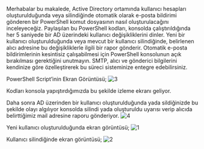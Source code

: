 Merhabalar bu makalede, Active Directory ortamında kullanıcı hesapları oluşturulduğunda veya silindiğinde otomatik olarak e-posta bildirimi gönderen bir PowerShell komut dosyasının nasıl oluşturulacağını inceleyeceğiz. Paylaşılan bu PowerShell kodları, konsolda çalıştırıldığında her 5 saniyede bir AD üzerindeki kullanıcı değişikliklerini dinler. Yeni bir kullanıcı oluşturulduğunda veya mevcut bir kullanıcı silindiğinde, belirlenen alıcı adresine bu değişikliklerle ilgili bir rapor gönderir. Otomatik e-posta bildirimlerinin kesintisiz çalışabilmesi için PowerShell konsolunun açık bırakılması gerektiğini unutmayın. SMTP, alıcı ve gönderici bilgilerini kendinize göre özelleştirerek bu süreci sisteminize entegre edebilirsiniz.

PowerShell Script’inin Ekran Görüntüsü;
![3](https://github.com/user-attachments/assets/21a44988-e38d-49c6-9a4f-5a10598fa1d1)

Kodları konsola yapıştırdığımızda bu şekilde izleme ekranı geliyor.



Daha sonra AD üzerinden bir kullanıcı oluşturulduğunda yada sildiğinizde bu şekilde olayı algılıyor konsolda silindi yada oluşturuldu uyarısı verip alıcıda belirttiğimiz mail adresine raporu gönderiyor.
![4](https://github.com/user-attachments/assets/bef17930-4a83-483b-86ae-c473d716906d)


 

Yeni kullanıcı oluşturulduğunda ekran görüntüsü;
![1](https://github.com/user-attachments/assets/54efdf5d-62f0-47e0-ad2d-6c314ac72462)



Kullanıcı silindiğinde ekran görüntüsü;
![2](https://github.com/user-attachments/assets/4c3a7552-d315-4c87-a4fc-e388097ce25d)
